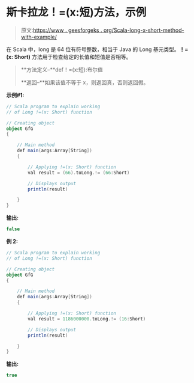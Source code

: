 # 斯卡拉龙！=(x:短)方法，示例

> 原文:[https://www . geesforgeks . org/Scala-long-x-short-method-with-example/](https://www.geeksforgeeks.org/scala-long-x-short-method-with-example/)

在 Scala 中，long 是 64 位有符号整数，相当于 Java 的 Long 基元类型。**！=(x: Short)** 方法用于检查给定的长值和短值是否相等。

> **方法定义–**def！=(x:短):布尔值
> 
> **返回–**如果该值不等于 x，则返回真，否则返回假。

**示例#1:**

```scala
// Scala program to explain working 
// of Long !=(x: Short) function

// Creating object
object GfG
{ 

    // Main method
    def main(args:Array[String])
    {

        // Applying !=(x: Short) function
        val result = (66).toLong.!= (66:Short)

        // Displays output
        println(result)

    }
} 
```

**输出:**

```scala
false
```

**例 2:**

```scala
// Scala program to explain working
// of Long !=(x: Short) function

// Creating object
object GfG
{ 

    // Main method
    def main(args:Array[String])
    {

        // Applying !=(x: Short) function
        val result = 1186000000.toLong.!= (16:Short)

        // Displays output
        println(result)

    }
} 
```

**输出:**

```scala
true
```